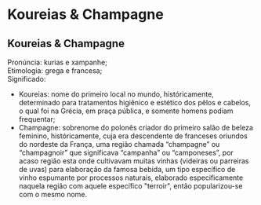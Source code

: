 # Koureias & Champagne  
Koureias &amp; Champagne  
---  
Pronúncia: kurias e xampanhe;  
Etimologia: grega e francesa;  
Significado:  
 - Koureias: nome do primeiro local no mundo, históricamente, determinado para tratamentos higiênico e estético dos pêlos e cabelos, o qual foi na Grécia, em praça pública, e somente homens podiam frequentar;  
 - Champagne: sobrenome do polonês criador do primeiro salão de beleza feminino, históricamente, cuja era descendente de franceses oriundos do nordeste da França, uma região chamada “champagne” ou “champagnoir” que significava “campanha” ou “camponeses”, por acaso região esta onde cultivavam muitas vinhas (videiras ou parreiras de uvas) para elaboração da famosa bebida, um tipo específico de vinho espumante por processos naturais, elaborado especificamente naquela região com aquele específico "terroir", então popularizou-se com o mesmo nome.  
